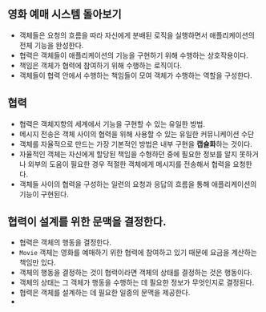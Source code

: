 ## 영화 예매 시스템 돌아보기
- 객체들은 요청의 흐름을 따라 자신에게 분배된 로직을 실행하면서 애플리케이션의 전체 기능을 완성한다.
- 협력은 객체들이 애플리케이션의 기능을 구현하기 위해 수행하는 상호작용이다.
- 책임은 객체가 협력에 참여하기 위해 수행하는 로직이다.
- 객체들이 협력 안에서 수행하는 책임들이 모여 객체가 수행하는 역할을 구성한다.

## 협력
- 협력은 객체지향의 세계에서 기능을 구현할 수 있는 유일한 방법.
- 메시지 전송은 객체 사이의 협력을 위해 사용할 수 있는 유일한 커뮤니케이션 수단
- 객체를 자율적으로 만드는 가장 기본적인 방법은 내부 구현을 **캡슐화**하는 것이다.
- 자율적인 객체는 자신에게 할당된 책임을 수형하던 중에 필요한 정보를 알지 못하거나 외부의 도움이 필요한 경우 적절한 객체에게 메시지를 전송해서 협력을 요청한다.
- 객체들 사이의 협력을 구성하는 일련의 요청과 응답의 흐름을 통해 애플리케이션의 기능이 구현된다.

## 협력이 설계를 위한 문맥을 결정한다.
- 협력은 객체의 행동을 결정한다.
- `Movie` 객체는 영화를 예매하기 위한 협력에 참여하고 있기 때문에 요금을 계산하는 책임만 있다.
- 객체의 행동을 결정하는 것이 협력이라면 객체의 상태를 결정하는 것은 행동이다.
- 객체의 상태는 그 객체가 행동을 수행하는 데 필요한 정보가 무엇인지로 결정된다.
- 협력은 객체를 설계하는 데 필요한 일종의 문맥을 제공한다.
- 